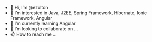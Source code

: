 - 👋 Hi, I’m @ezolton
- 👀 I’m interested in Java, J2EE, Spring Framework, Hibernate, Ionic Framework, Angular
- 🌱 I’m currently learning Angular
- 💞️ I’m looking to collaborate on ...
- 📫 How to reach me ...

<!---
ezolton/ezolton is a ✨ special ✨ repository because its `README.md` (this file) appears on your GitHub profile.
You can click the Preview link to take a look at your changes.
--->
